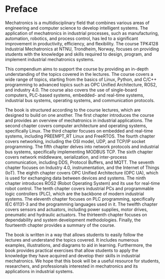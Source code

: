 # Preface

Mechatronics is a multidisciplinary field that combines various areas of engineering and computer science to develop intelligent systems. The application of mechatronics in industrial processes, such as manufacturing, automation, robotics, and process control, has led to a significant improvement in productivity, efficiency, and flexibility. The course TPK4128 Industrial Mechatronics at NTNU, Trondheim, Norway, focuses on providing students with the knowledge and skills required to design, program, and implement industrial mechatronics systems.

This compendium aims to support the course by providing an in-depth understanding of the topics covered in the lectures. The course covers a wide range of topics, starting from the basics of Linux, Python, and C/C++ programming to advanced topics such as OPC Unified Architecture, ROS2, and industry 4.0. The course also covers the use of single-board computers, PLC-based systems, embedded- and real-time systems, industrial bus systems, operating systems, and communication protocols.

The book is structured according to the course lectures, which are designed to build on one another. The first chapter introduces the course and provides an overview of mechatronics in industrial applications. The second chapter covers computer architecture and operating systems, specifically Linux. The third chapter focuses on embedded and real-time systems, including PREEMPT_RT Linux and FreeRTOS. The fourth chapter covers networking, including the OSI model, UDP, and TCP/IP socket programming. The fifth chapter delves into network protocols and industrial bus systems, specifically implementing MODBUS TCP. The sixth chapter covers network middleware, serialization, and inter-process communication, including DDS, Protocol Buffers, and MQTT. The seventh chapter focuses on Industry 4.0, instrumentation, and the Internet of Things (IoT). The eighth chapter covers OPC Unified Architecture (OPC UA), which is used for exchanging data between devices and systems. The ninth chapter introduces ROS2 (Robot Operating System) and its use for real-time robot control. The tenth chapter covers industrial PCs and programmable logic controllers (PLC), which are the backbone of modern industrial systems. The eleventh chapter focuses on PLC programming, specifically IEC 61131-3 and the programming languages used in it. The twelfth chapter covers sensors and actuators, including power supplies, motor drives, pneumatic and hydraulic actuators. The thirteenth chapter focuses on dependability and system development methodologies. Finally, the fourteenth chapter provides a summary of the course.

The book is written in a way that allows students to easily follow the lectures and understand the topics covered. It includes numerous examples, illustrations, and diagrams to aid in learning. Furthermore, the book provides practical exercises that allow students to apply the knowledge they have acquired and develop their skills in industrial mechatronics. We hope that this book will be a useful resource for students, researchers, and professionals interested in mechatronics and its applications in industrial systems.
